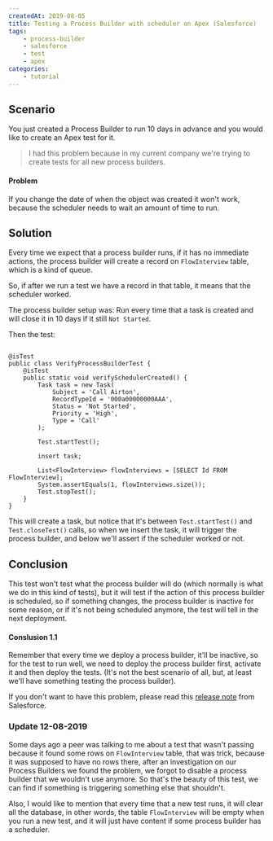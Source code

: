 ```yaml
---
createdAt: 2019-08-05
title: Testing a Process Builder with scheduler on Apex (Salesforce)
tags:
    - process-builder
    - salesforce
    - test
    - apex
categories:
    - tutorial
---
```


## Scenario

You just created a Process Builder to run 10 days in advance and you would like to create an Apex test for it.

> I had this problem because in my current company we're trying to create tests for all new process builders.

#### Problem

If you change the date of when the object was created it won't work, because the scheduler needs to wait an amount of time to run.

## Solution

Every time we expect that a process builder runs, if it has no immediate actions, the process builder will create a record on `FlowInterview` table, which is a kind of queue.

So, if after we run a test we have a record in that table, it means that the scheduler worked.

The process builder setup was: Run every time that a task is created and will close it in 10 days if it still `Not Started`.

Then the test:

```apex

@isTest
public class VerifyProcessBuilderTest {
    @isTest
    public static void verifySchedulerCreated() {
        Task task = new Task(
            Subject = 'Call Airton',
            RecordTypeId = '000a00000000AAA',
            Status = 'Not Started',
            Priority = 'High',
            Type = 'Call'
        );

        Test.startTest();

        insert task;

        List<FlowInterview> flowInterviews = [SELECT Id FROM FlowInterview];
        System.assertEquals(1, flowInterviews.size());
        Test.stopTest();
    }
}

```

This will create a task, but notice that it's between `Test.startTest()` and `Test.closeTest()` calls, so when we insert the task, it will trigger the process builder, and below we'll assert if the scheduler worked or not.

## Conclusion

This test won't test what the process builder will do (which normally is what we do in this kind of tests), but it will test if the action of this process builder is scheduled, so if something changes, the process builder is inactive for some reason, or if it's not being scheduled anymore, the test will tell in the next deployment.

#### Conslusion 1.1

Remember that every time we deploy a process builder, it'll be inactive, so for the test to run well, we need to deploy the process builder first, activate it and then deploy the tests. (It's not the best scenario of all, but, at least we'll have something testing the process builder).

If you don't want to have this problem, please read this [release note](https://releasenotes.docs.salesforce.com/en-us/winter19/release-notes/rn_forcecom_flow_deploy_as_active.htm "Salesforce release article") from Salesforce.

### Update 12-08-2019

Some days ago a peer was talking to me about a test that wasn't passing because it found some rows on `FlowInterview` table, that was trick, because it was supposed to have no rows there, after an investigation on our Process Builders we found the problem, we forgot to disable a process builder that we wouldn't use anymore. So that's the beauty of this test, we can find if something is triggering something else that shouldn't.

Also, I would like to mention that every time that a new test runs, it will clear all the database, in other words, the table `FlowInterview` will be empty when you run a new test, and it will just have content if some process builder has a scheduler.
